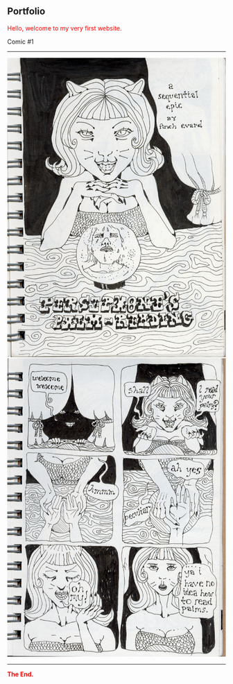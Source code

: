 Portfolio
---
<span style="color:red">Hello, welcome to my very first website. </span>

Comic #1

---
![alt text](pamlcover.png)
![alt text](palm.png)


---
<span style="color:red">**The End.**</span>
